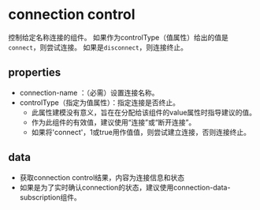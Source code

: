 # connection control

控制给定名称连接的组件。
如果作为controlType（值属性）给出的值是`connect`，则尝试连接。 如果是`disconnect`，则连接终止。

## properties

  - connection-name ：（必需）设置连接名称。
  - controlType（指定为值属性）：指定连接是否终止。
    - 此属性建模没有意义，旨在在分配给该组件的value属性时指导建议的值。
    - 作为此组件的有效值，建议使用“连接”或“断开连接”。
    - 如果将'connect'，1或true用作值值，则尝试建立连接，否则连接终止。

## data
  - 获取connection control结果，内容为连接信息和状态
  - 如果是为了实时确认connection的状态，建议使用connection-data-subscription组件。